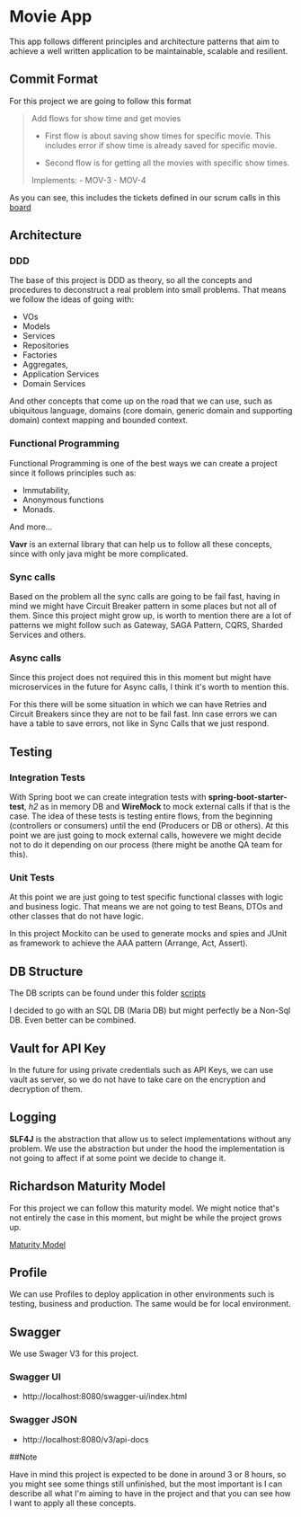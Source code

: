 # Movie App

This app follows different principles and architecture patterns that aim to achieve a well written application to be
maintainable, scalable and resilient. 

## Commit Format

For this project we are going to follow this format

> Add flows for show time and get movies
>  - First flow is about saving show times for specific movie. This
    includes error if show time is already saved for specific movie.
>  
>  - Second flow is for getting all the movies with specific show times.
> 
>  Implements:
    - MOV-3
    - MOV-4

As you can see, this includes the tickets defined in our scrum calls in this 
[board](https://carocc2907.atlassian.net/jira/software/projects/MOV/boards/2)


## Architecture

### DDD

The base of this project is DDD as theory, so all the concepts and procedures to deconstruct a real problem into small 
problems. That means we follow the ideas of going with:
- VOs
- Models 
- Services
- Repositories
- Factories
- Aggregates, 
- Application Services 
- Domain Services

And other concepts that come up on the road that we can use, such as ubiquitous language, domains (core domain, generic 
domain and supporting domain) context mapping and bounded context.

### Functional Programming

Functional Programming is one of the best ways we can create a project since it follows principles such as:
- Immutability,
- Anonymous functions
- Monads.

And more... 

**Vavr** is an external library that can help us to follow all these concepts, since with only java might be more 
complicated.

### Sync calls

Based on the problem all the sync calls are going to be fail fast, having in mind we might have Circuit Breaker pattern 
in some places but not all of them. Since this project might grow up, is worth to mention there are a lot of patterns
we might follow such as Gateway, SAGA Pattern, CQRS, Sharded Services and others.

### Async calls

Since this project does not required this in this moment but might have microservices in the future for Async calls, 
I think it's worth to mention this.

For this there will be some situation in which we can have Retries and Circuit Breakers since they are not to be 
fail fast. Inn case errors we can have a table to save errors, not like in Sync Calls that we just respond.

## Testing

### Integration Tests

With Spring boot we can create integration tests with **spring-boot-starter-test**, *h2* as in memory DB and **WireMock**
to mock external calls if that is the case. The idea of these tests is testing entire flows, from the beginning 
(controllers or consumers) until the end (Producers or DB or others). At this point we are just going to mock external 
calls, howevere we might decide not to do it depending on our process (there might be anothe QA team for this).

### Unit Tests

At this point we are just going to test specific functional classes with logic and business logic. That means we are not 
going to test Beans, DTOs and other classes that do not have logic.

In this project Mockito can be used to generate mocks and spies and JUnit as framework to achieve 
the AAA pattern (Arrange, Act, Assert). 

## DB Structure
The DB scripts can be found under this folder 
[scripts](https://github.com/cristianhoyos66/movie-app/tree/master/src/main/resources/db)

I decided to go with an SQL DB (Maria DB) but might perfectly be a Non-Sql DB. Even better can be combined. 

## Vault for API Key

In the future for using private credentials such as API Keys, we can use vault as server, so we do not have to take care
on the encryption and decryption of them.

## Logging

**SLF4J** is the abstraction that allow us to select implementations without any problem. We use the abstraction but 
under the hood the implementation is not going to affect if at some point we decide to change it.

## Richardson Maturity Model

For this project we can follow this maturity model. We might notice that's not entirely the case in this moment, but
might be while the project grows up. 

[Maturity Model](https://martinfowler.com/articles/richardsonMaturityModel.html#level3)

## Profile

We can use Profiles to deploy application in other environments such is testing, business and production. The same
would be for local environment.

## Swagger

We use Swager V3 for this project.

### Swagger UI

- http://localhost:8080/swagger-ui/index.html

### Swagger JSON

- http://localhost:8080/v3/api-docs

##Note

Have in mind this project is expected to be done in around 3 or 8 hours, so you might see some things still unfinished,
but the most important is I can describe all what I'm aiming to have in the project and that you can see how I want to 
apply all these concepts.
